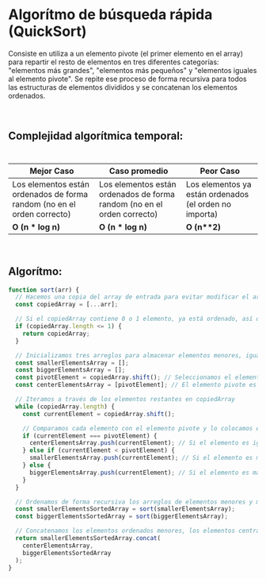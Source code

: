# Algorítmo de búsqueda rápida (QuickSort)

Consiste en utiliza a un elemento pivote (el primer elemento en el array) para repartir el resto de elementos en tres diferentes categorías: "elementos más grandes", "elementos más pequeños" y "elementos iguales al elemento pivote". Se repite ese proceso de forma recursiva para todos las estructuras de elementos divididos y se concatenan los elementos ordenados.

<br> 

##  Complejidad algorítmica temporal: <br><br>

| Mejor Caso | Caso promedio | Peor Caso |
| --- | --- | --- |
| Los elementos están ordenados de forma random (no en el orden correcto) | Los elementos están ordenados de forma random (no en el orden correcto) | Los elementos ya están ordenados (el orden no importa) |
| <strong>O (n * log n)</strong> | <strong>O (n * log n)</strong>  | <strong>O (n**2)</strong> |

<br>


## Algorítmo:

```js
function sort(arr) {
  // Hacemos una copia del array de entrada para evitar modificar el array original
  const copiedArray = [...arr];

  // Si el copiedArray contiene 0 o 1 elemento, ya está ordenado, así que lo retornamos
  if (copiedArray.length <= 1) {
    return copiedArray;
  }

  // Inicializamos tres arreglos para almacenar elementos menores, iguales y mayores que el pivote
  const smallerElementsArray = [];
  const biggerElementsArray = [];
  const pivotElement = copiedArray.shift(); // Seleccionamos el elemento pivote (en este caso, el primer elemento)
  const centerElementsArray = [pivotElement]; // El elemento pivote es considerado inicialmente como el elemento central

  // Iteramos a través de los elementos restantes en copiedArray
  while (copiedArray.length) {
    const currentElement = copiedArray.shift();

    // Comparamos cada elemento con el elemento pivote y lo colocamos en el arreglo apropiado
    if (currentElement === pivotElement) {
      centerElementsArray.push(currentElement); // Si el elemento es igual al pivote, lo agregamos al arreglo centerElementsArray
    } else if (currentElement < pivotElement) {
      smallerElementsArray.push(currentElement); // Si el elemento es menor que el pivote, lo agregamos al arreglo smallerElementsArray
    } else {
      biggerElementsArray.push(currentElement); // Si el elemento es mayor que el pivote, lo agregamos al arreglo biggerElementsArray
    }
  }

  // Ordenamos de forma recursiva los arreglos de elementos menores y mayores utilizando el mismo algoritmo Quicksort
  const smallerElementsSortedArray = sort(smallerElementsArray);
  const biggerElementsSortedArray = sort(biggerElementsArray);

  // Concatenamos los elementos ordenados menores, los elementos centrales (iguales al pivote) y los elementos ordenados mayores para formar el arreglo final ordenado
  return smallerElementsSortedArray.concat(
    centerElementsArray,
    biggerElementsSortedArray
  );
}
```